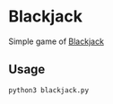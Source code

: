 # Blackjack

Simple game of [Blackjack](https://en.wikipedia.org/wiki/Blackjack)

## Usage

```
python3 blackjack.py 
```
